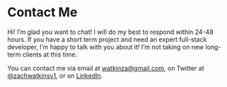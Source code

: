 # Contact Me

Hi! I’m glad you want to chat! I will do my best to respond within 24-48 hours. If you have a short term project and need an expert full-stack developer, I’m happy to talk with you about it! I’m not taking on new long-term clients at this time.

You can contact me via email at watkinza@gmail.com, on Twitter at [@zachwatkinsv1](https://twitter.com/zachwatkinsv1), or on [LinkedIn](https://www.linkedin.com/in/zacharykwatkins/).
